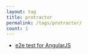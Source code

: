 ```yaml
---
layout: tag
title: protractor
permalink: /tags/protractor/
count: 1
---
```


- [e2e test for AngularJS](https://kination.github.io/posts/2017-09-05-angularjs-e2e-test/)
